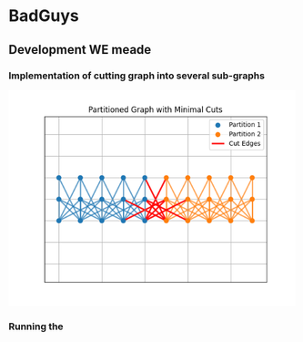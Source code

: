 # BadGuys

## Development WE meade

### Implementation of cutting graph into several sub-graphs

![How we cut the graph](output/20241130_215316_partitions.png)



### Running the 